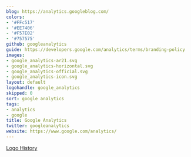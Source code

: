 ```yaml
---
blog: https://analytics.googleblog.com/
colors:
- '#FFc517'
- '#EE7406'
- '#F57E02'
- '#757575'
github: googleanalytics
guide: https://developers.google.com/analytics/terms/branding-policy
images:
- google_analytics-ar21.svg
- google_analytics-horizontal.svg
- google_analytics-official.svg
- google_analytics-icon.svg
layout: default
logohandle: google_analytics
skipped: 0
sort: google analytics
tags:
- analytics
- google
title: Google Analytics
twitter: googleanalytics
website: https://www.google.com/analytics/
---
```


[Logo History](http://margari.net/digitalmarketing/logo-history-google-analytics-branding-urchin/)
